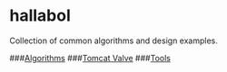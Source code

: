 # hallabol
Collection of common algorithms and design examples.

###[Algorithms](algorithms/README.md)
###[Tomcat Valve](tomcat-value/README.md)
###[Tools](tools/README.md)
